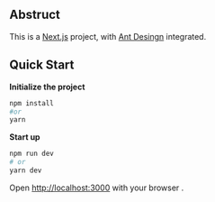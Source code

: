 
## Abstruct 
This is a [Next.js](https://nextjs.org/) project, with [Ant Desingn](https://ant.design/index-cn) integrated.
## Quick Start

**Initialize the project**
```bash
npm install
#or
yarn 
```
**Start up**

```bash
npm run dev
# or
yarn dev
```

Open [http://localhost:3000](http://localhost:3000) with your browser .